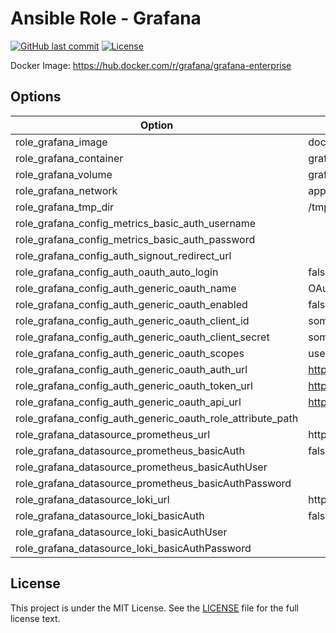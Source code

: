 # Ansible Role - Grafana

[![GitHub last commit](https://img.shields.io/github/last-commit/ursinn-ansible/role-grafana?logo=github&style=for-the-badge)](https://github.com/ursinn-ansible/role-grafana/commits)
[![License](https://img.shields.io/github/license/ursinn-ansible/role-grafana?style=for-the-badge)](https://github.com/ursinn-ansible/role-grafana/blob/main/LICENSE)

Docker Image: https://hub.docker.com/r/grafana/grafana-enterprise

## Options

| Option | Default Value |
| ---- | ---- |
| role_grafana_image | docker.io/grafana/grafana-enterprise |
| role_grafana_container | grafana |
| role_grafana_volume | grafana |
| role_grafana_network | app-network |
| role_grafana_tmp_dir | /tmp/ansible-role-grafana |
| role_grafana_config_metrics_basic_auth_username | |
| role_grafana_config_metrics_basic_auth_password | |
| role_grafana_config_auth_signout_redirect_url | |
| role_grafana_config_auth_oauth_auto_login | false |
| role_grafana_config_auth_generic_oauth_name | OAuth |
| role_grafana_config_auth_generic_oauth_enabled | false |
| role_grafana_config_auth_generic_oauth_client_id | some_id |
| role_grafana_config_auth_generic_oauth_client_secret | some_secret |
| role_grafana_config_auth_generic_oauth_scopes | user:email,read:org |
| role_grafana_config_auth_generic_oauth_auth_url | https://foo.bar/login/oauth/authorize |
| role_grafana_config_auth_generic_oauth_token_url | https://foo.bar/login/oauth/access_token |
| role_grafana_config_auth_generic_oauth_api_url | https://foo.bar/user |
| role_grafana_config_auth_generic_oauth_role_attribute_path | |
| role_grafana_datasource_prometheus_url | http://prometheus:9090 |
| role_grafana_datasource_prometheus_basicAuth | false |
| role_grafana_datasource_prometheus_basicAuthUser | |
| role_grafana_datasource_prometheus_basicAuthPassword | |
| role_grafana_datasource_loki_url | http://loki:3100 |
| role_grafana_datasource_loki_basicAuth | false |
| role_grafana_datasource_loki_basicAuthUser | |
| role_grafana_datasource_loki_basicAuthPassword | |

## License

This project is under the MIT License. See the [LICENSE](https://github.com/ursinn-ansible/role-grafana/blob/main/LICENSE) file for the full license text.

